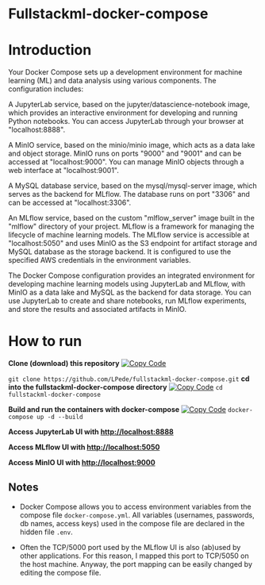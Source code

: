 # Fullstackml-docker-compose
# Introduction
Your Docker Compose sets up a development environment for machine learning (ML) and data analysis using various components. The configuration includes:

A JupyterLab service, based on the jupyter/datascience-notebook image, which provides an interactive environment for developing and running Python notebooks. You can access JupyterLab through your browser at "localhost:8888".

A MinIO service, based on the minio/minio image, which acts as a data lake and object storage. MinIO runs on ports "9000" and "9001" and can be accessed at "localhost:9000". You can manage MinIO objects through a web interface at "localhost:9001".

A MySQL database service, based on the mysql/mysql-server image, which serves as the backend for MLflow. The database runs on port "3306" and can be accessed at "localhost:3306".

An MLflow service, based on the custom "mlflow_server" image built in the "mlflow" directory of your project. MLflow is a framework for managing the lifecycle of machine learning models. The MLflow service is accessible at "localhost:5050" and uses MinIO as the S3 endpoint for artifact storage and MySQL database as the storage backend. It is configured to use the specified AWS credentials in the environment variables.

The Docker Compose configuration provides an integrated environment for developing machine learning models using JupyterLab and MLflow, with MinIO as a data lake and MySQL as the backend for data storage. You can use JupyterLab to create and share notebooks, run MLflow experiments, and store the results and associated artifacts in MinIO.

# How to run

**Clone (download) this repository**
[![Copy Code](https://img.shields.io/badge/Copy-Code-blue)](javascript:void(0))

`git clone https://github.com/LPede/fullstackml-docker-compose.git`
**cd into the fullstackml-docker-compose directory**
[![Copy Code](https://img.shields.io/badge/Copy-Code-blue)](javascript:void(0))
`cd fullstackml-docker-compose`

**Build and run the containers with docker-compose**
[![Copy Code](https://img.shields.io/badge/Copy-Code-blue)](javascript:void(0))
`docker-compose up -d --build`

**Access JupyterLab UI with [http://localhost:8888](http://localhost:8888)**

**Access MLflow UI with [http://localhost:5050](http://localhost:5050)**

**Access MinIO UI with [http://localhost:9000](http://localhost:9000)**

## Notes

- Docker Compose allows you to access environment variables from the compose file `docker-compose.yml`. All variables (usernames, passwords, db names, access keys) used in the compose file are declared in the hidden file `.env`.

- Often the TCP/5000 port used by the MLflow UI is also (ab)used by other applications. For this reason, I mapped this port to TCP/5050 on the host machine. Anyway, the port mapping can be easily changed by editing the compose file.

